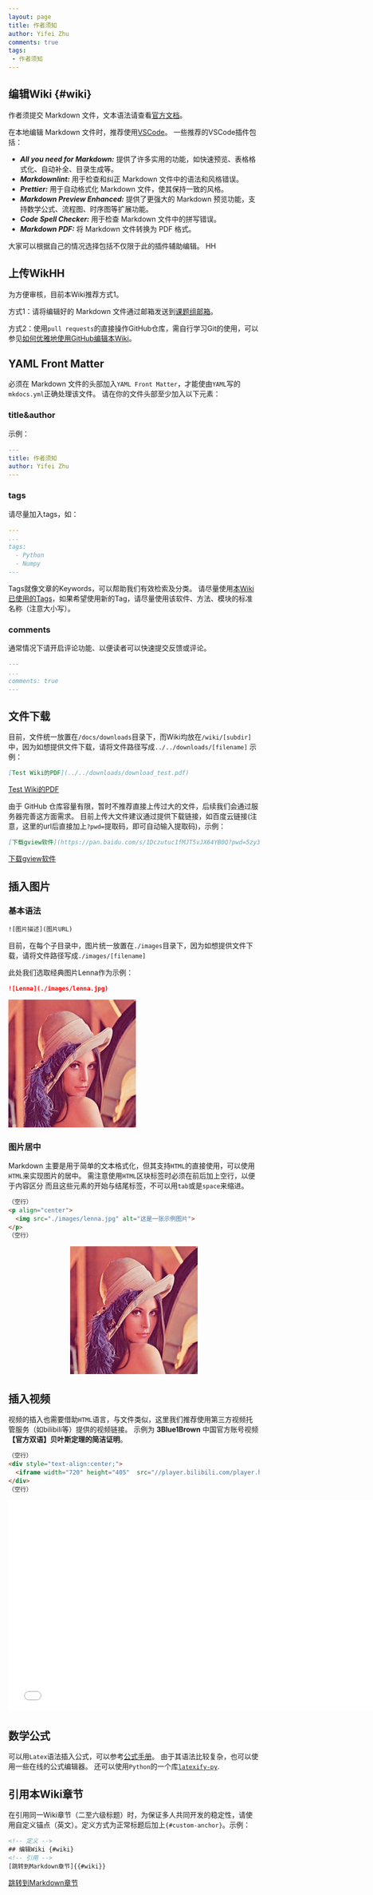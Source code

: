 ```yaml
---
layout: page
title: 作者须知
author: Yifei Zhu
comments: true
tags:
 - 作者须知
---
```

## 编辑Wiki {#wiki}
作者须提交 Markdown 文件，文本语法请查看[官方文档](https://markdown.com.cn/intro.html)。

在本地编辑 Markdown 文件时，推荐使用[VSCode](https://code.visualstudio.com/)。
一些推荐的VSCode插件包括：

- ***All you need for Markdown:*** 提供了许多实用的功能，如快速预览、表格格式化、自动补全、目录生成等。
- ***Markdownlint:*** 用于检查和纠正 Markdown 文件中的语法和风格错误。
- ***Prettier:*** 用于自动格式化 Markdown 文件，使其保持一致的风格。
- ***Markdown Preview Enhanced:*** 提供了更强大的 Markdown 预览功能，支持数学公式、流程图、时序图等扩展功能。
- ***Code Spell Checker:*** 用于检查 Markdown 文件中的拼写错误。
- ***Markdown PDF:*** 将 Markdown 文件转换为 PDF 格式。

大家可以根据自己的情况选择包括不仅限于此的插件辅助编辑。
HH
## 上传WikHH
为方便审核，目前本Wiki推荐方式1。

方式1：请将编辑好的 Markdown 文件通过邮箱发送到[课题组邮箱](mailto:zhuyifei.phil@gmail.com)。

方式2：使用`pull requests`的直接操作GitHub仓库，需自行学习Git的使用，可以参见[如何优雅地使用GitHub编辑本Wiki](./submit_wiki.md)。

## YAML Front Matter
必须在 Markdown 文件的头部加入`YAML Front Matter`，才能使由`YAML`写的`mkdocs.yml`正确处理该文件。
请在你的文件头部至少加入以下元素：

### title&author
示例：
```YAML
---
title: 作者须知
author: Yifei Zhu
---
```

### tags
请尽量加入tags，如：

```YAML
---
...
tags:
  - Python
  - Numpy
---
```
Tags就像文章的Keywords，可以帮助我们有效检索及分类。
请尽量使用[本Wiki已使用的Tags](../tags.md)，如果希望使用新的Tag，请尽量使用该软件、方法、模块的标准名称（注意大小写）。

### comments
通常情况下请开启评论功能、以便读者可以快速提交反馈或评论。
```YAML
---
...
comments: true
---
```
## 文件下载
目前，文件统一放置在`/docs/downloads`目录下，而Wiki均放在`/wiki/[subdir]`中，因为如想提供文件下载，请将文件路径写成`../../downloads/[filename]`
示例：
```Markdown
[Test Wiki的PDF](../../downloads/download_test.pdf)
```
[Test Wiki的PDF](../../downloads/download_test.pdf)


由于 GitHub 仓库容量有限，暂时不推荐直接上传过大的文件，后续我们会通过服务器完善这方面需求。
目前上传大文件建议通过提供下载链接，如百度云链接(注意，这里的url后直接加上`?pwd=`提取码，即可自动输入提取码)，示例：
```Markdown
[下载gview软件](https://pan.baidu.com/s/1Dczutuc1fMJT5vJX64YB0Q?pwd=5zy3)
```
[下载gview软件](https://pan.baidu.com/s/1Dczutuc1fMJT5vJX64YB0Q?pwd=5zy3)


## 插入图片
### 基本语法
```HTML
![图片描述](图片URL)
```
目前，在每个子目录中，图片统一放置在`./images`目录下，因为如想提供文件下载，请将文件路径写成`./images/[filename]`

此处我们选取经典图片Lenna作为示例：
```Markdown
![Lenna](./images/lenna.jpg)
```
![Lenna](./images/lenna.jpg)

### 图片居中
 Markdown 主要是用于简单的文本格式化，但其支持`HTML`的直接使用，可以使用`HTML`来实现图片的居中。
需注意使用`HTML`区块标签时必须在前后加上空行，以便于内容区分
而且这些元素的开始与结尾标签，不可以用`tab`或是`space`来缩进。

```HTML
（空行）
<p align="center">
  <img src="./images/lenna.jpg" alt="这是一张示例图片">
</p>
（空行）
```

<p align="center">
  <img src="./images/lenna.jpg" alt="这是一张示例图片">
</p>


## 插入视频
视频的插入也需要借助`HTML`语言，与文件类似，这里我们推荐使用第三方视频托管服务（如bilibili等）提供的视频链接。
示例为 **3Blue1Brown** 中国官方账号视频 **【官方双语】贝叶斯定理的简洁证明**。

```HTML
（空行）
<div style="text-align:center;">
  <iframe width="720" height="405"  src="//player.bilibili.com/player.html?aid=84799859&bvid=BV1o7411a76m&cid=145676706&p=1" scrolling="no" border="0" frameborder="no" framespacing="0" allowfullscreen="true"> </iframe>
</div>
（空行）
```

<div style="text-align:center;">
  <iframe width="752" height="423"  src="//player.bilibili.com/player.html?aid=84799859&bvid=BV1o7411a76m&cid=145676706&p=1&autoplay=0" scrolling="no" border="0" frameborder="no" framespacing="0" allowfullscreen="true"> </iframe>
</div>

## 数学公式
可以用`Latex`语法插入公式，可以参考[公式手册](https://www.cnblogs.com/1024th/p/11623258.html)。
由于其语法比较复杂，也可以使用一些在线的公式编辑器。
还可以使用`Python`的一个库[`latexify-py`](https://github.com/google/latexify_py.git).


## 引用本Wiki章节
在引用同一Wiki章节（二至六级标题）时，为保证多人共同开发的稳定性，请使用自定义锚点（英文）。定义方式为正常标题后加上`{#custom-anchor}`。示例：
```HTML
<!-- 定义 -->
## 编辑Wiki {#wiki}
<!-- 引用 -->
[跳转到Markdown章节]{{#wiki}}
```
[跳转到Markdown章节]({#wiki})